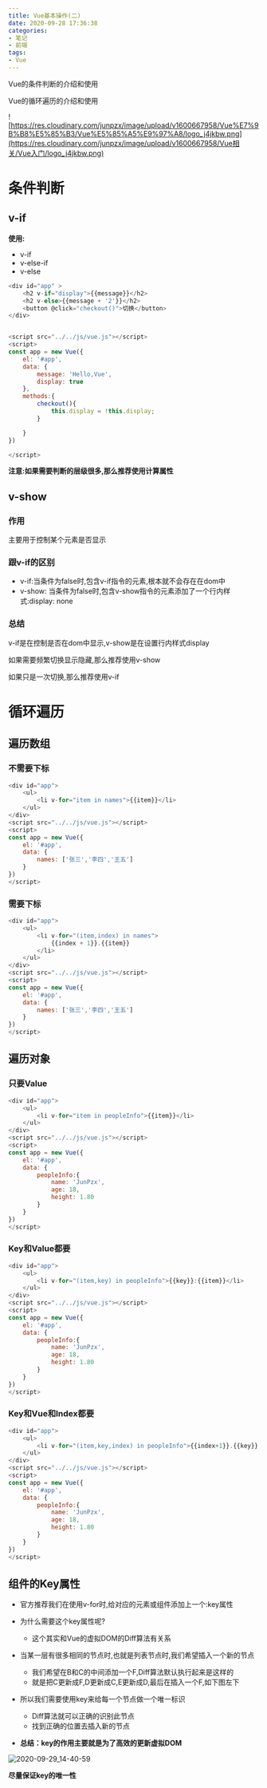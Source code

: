 ```yaml
---
title: Vue基本操作(二)
date: 2020-09-28 17:36:38
categories:
- 笔记
- 前端
tags:
- Vue
---
```


Vue的条件判断的介绍和使用

Vue的循环遍历的介绍和使用

![https://res.cloudinary.com/junpzx/image/upload/v1600667958/Vue%E7%9B%B8%E5%85%B3/Vue%E5%85%A5%E9%97%A8/logo_j4jkbw.png](https://res.cloudinary.com/junpzx/image/upload/v1600667958/Vue相关/Vue入门/logo_j4jkbw.png)



# 条件判断

## v-if

**使用:**

- v-if
- v-else-if
- v-else

```javascript
<div id="app" >
    <h2 v-if="display">{{message}}</h2>
    <h2 v-else>{{message + '2'}}</h2>
    <button @click="checkout()">切换</button>
</div>


<script src="../../js/vue.js"></script>
<script>
const app = new Vue({
    el: '#app',
    data: {
        message: 'Hello,Vue',
        display: true
    },
    methods:{
        checkout(){
            this.display = !this.display;
        }

    }
})

</script>
```



**注意:如果需要判断的层级很多,那么推荐使用计算属性**





## v-show

### 作用

主要用于控制某个元素是否显示



### 跟v-if的区别

- v-if:当条件为false时,包含v-if指令的元素,根本就不会存在在dom中
- v-show: 当条件为false时,包含v-show指令的元素添加了一个行内样式:display: none



### 总结

v-if是在控制是否在dom中显示,v-show是在设置行内样式display

如果需要频繁切换显示隐藏,那么推荐使用v-show

如果只是一次切换,那么推荐使用v-if





# 循环遍历

## 遍历数组

### 不需要下标

```javascript
<div id="app">
    <ul>
        <li v-for="item in names">{{item}}</li>
    </ul>
</div>
<script src="../../js/vue.js"></script>
<script>
const app = new Vue({
    el: '#app',
    data: {
        names: ['张三','李四','王五']
    }
})
</script>
```



### 需要下标

```javascript
<div id="app">
    <ul>
        <li v-for="(item,index) in names">
            {{index + 1}}.{{item}}
        </li>
    </ul>
</div>
<script src="../../js/vue.js"></script>
<script>
const app = new Vue({
    el: '#app',
    data: {
        names: ['张三','李四','王五']
    }
})
</script>
```





## 遍历对象

### 只要Value

```javascript
<div id="app">
    <ul>
        <li v-for="item in peopleInfo">{{item}}</li>
    </ul>
</div>
<script src="../../js/vue.js"></script>
<script>
const app = new Vue({
    el: '#app',
    data: {
        peopleInfo:{
            name: 'JunPzx',
            age: 18,
            height: 1.80
        }
    }
})
</script>
```



### Key和Value都要

```javascript
<div id="app">
    <ul>
        <li v-for="(item,key) in peopleInfo">{{key}}:{{item}}</li>
    </ul>
</div>
<script src="../../js/vue.js"></script>
<script>
const app = new Vue({
    el: '#app',
    data: {
        peopleInfo:{
            name: 'JunPzx',
            age: 18,
            height: 1.80
        }
    }
})
</script>
```



### Key和Vue和Index都要

```javascript
<div id="app">
    <ul>
        <li v-for="(item,key,index) in peopleInfo">{{index+1}}.{{key}}:{{item}}</li>
    </ul>
</div>
<script src="../../js/vue.js"></script>
<script>
const app = new Vue({
    el: '#app',
    data: {
        peopleInfo:{
            name: 'JunPzx',
            age: 18,
            height: 1.80
        }
    }
})
</script>
```



## 组件的Key属性

- 官方推荐我们在使用v-for时,给对应的元素或组件添加上一个:key属性

- 为什么需要这个key属性呢?

    - 这个其实和Vue的虚拟DOM的Diff算法有关系

- 当某一层有很多相同的节点时,也就是列表节点时,我们希望插入一个新的节点

    - 我们希望在B和C的中间添加一个F,Diff算法默认执行起来是这样的
    - 就是把C更新成F,D更新成C,E更新成D,最后在插入一个F,如下图左下

- 所以我们需要使用key来给每一个节点做一个唯一标识

    - Diff算法就可以正确的识别此节点
    - 找到正确的位置去插入新的节点

- **总结：key的作用主要就是为了高效的更新虚拟DOM**

    

    

    

    

![2020-09-29_14-40-59](https://gitee.com/junpzx/blog-img/raw/master//img/20200929144135.png)



**尽量保证key的唯一性**



